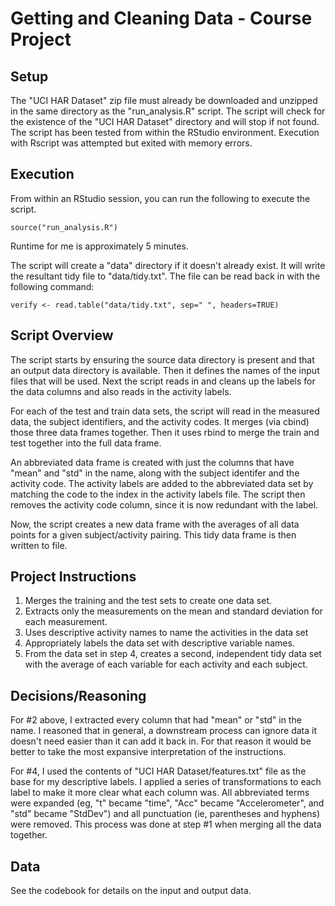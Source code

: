 Getting and Cleaning Data - Course Project
====

Setup
----
The "UCI HAR Dataset" zip file must already be downloaded and unzipped in the same directory as the "run_analysis.R" script.
The script will check for the existence of the "UCI HAR Dataset" directory and will stop if not found.
The script has been tested from within the RStudio environment. Execution with Rscript was attempted but exited with memory errors.

Execution
----
From within an RStudio session, you can run the following to execute the script.

	source("run_analysis.R")

Runtime for me is approximately 5 minutes.

The script will create a "data" directory if it doesn't already exist.
It will write the resultant tidy file to "data/tidy.txt".
The file can be read back in with the following command:

	verify <- read.table("data/tidy.txt", sep=" ", headers=TRUE)


Script Overview
----
The script starts by ensuring the source data directory is present and that an output data directory is available.
Then it defines the names of the input files that will be used.
Next the script reads in and cleans up the labels for the data columns and also reads in the activity labels.

For each of the test and train data sets, the script will read in the measured data, the subject identifiers, and the activity codes.
It merges (via cbind) those three data frames together.
Then it uses rbind to merge the train and test together into the full data frame.

An abbreviated data frame is created with just the columns that have "mean" and "std" in the name, along with the subject identifer and the activity code.
The activity labels are added to the abbreviated data set by matching the code to the index in the activity labels file.
The script then removes the activity code column, since it is now redundant with the label.

Now, the script creates a new data frame with the averages of all data points for a given subject/activity pairing.
This tidy data frame is then written to file.


Project Instructions
----
1. Merges the training and the test sets to create one data set.
2. Extracts only the measurements on the mean and standard deviation for each measurement. 
3. Uses descriptive activity names to name the activities in the data set
4. Appropriately labels the data set with descriptive variable names. 
5. From the data set in step 4, creates a second, independent tidy data set with the average of each variable for each activity and each subject.

Decisions/Reasoning
----
For #2 above, I extracted every column that had "mean" or "std" in the name.
I reasoned that in general, a downstream process can ignore data it doesn't need easier than it can add it back in.
For that reason it would be better to take the most expansive interpretation of the instructions.

For #4, I used the contents of "UCI HAR Dataset/features.txt" file as the base for my descriptive labels.
I applied a series of transformations to each label to make it more clear what each column was.
All abbreviated terms were expanded (eg, "t" became "time", "Acc" became "Accelerometer", and "std" became "StdDev") and
all punctuation (ie, parentheses and hyphens) were removed.
This process was done at step #1 when merging all the data together.

Data
----
See the codebook for details on the input and output data.


